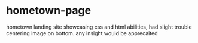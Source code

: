 # hometown-page
hometown landing site showcasing css and html abilities, had slight trouble centering image on bottom. any insight would be apprecaited 

